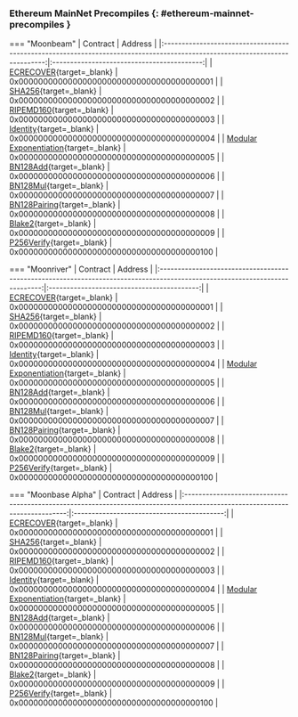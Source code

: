 ### Ethereum MainNet Precompiles {: #ethereum-mainnet-precompiles }

=== "Moonbeam"
    |                                                          Contract                                                           |                  Address                   |
    |:---------------------------------------------------------------------------------------------------------------------------:|:------------------------------------------:|
    |    [ECRECOVER](/builders/ethereum/precompiles/utility/eth-mainnet/#verify-signatures-with-ecrecover){target=\_blank}     | 0x0000000000000000000000000000000000000001 |
    |            [SHA256](/builders/ethereum/precompiles/utility/eth-mainnet/#hashing-with-sha256){target=\_blank}             | 0x0000000000000000000000000000000000000002 |
    |         [RIPEMD160](/builders/ethereum/precompiles/utility/eth-mainnet/#hashing-with-ripemd-160){target=\_blank}         | 0x0000000000000000000000000000000000000003 |
    |          [Identity](/builders/ethereum/precompiles/utility/eth-mainnet/#the-identity-function){target=\_blank}           | 0x0000000000000000000000000000000000000004 |
    |   [Modular Exponentiation](/builders/ethereum/precompiles/utility/eth-mainnet/#modular-exponentiation){target=\_blank}   | 0x0000000000000000000000000000000000000005 |
    |                 [BN128Add](/builders/ethereum/precompiles/utility/eth-mainnet/#bn128add){target=\_blank}                 | 0x0000000000000000000000000000000000000006 |
    |                 [BN128Mul](/builders/ethereum/precompiles/utility/eth-mainnet/#bn128mul){target=\_blank}                 | 0x0000000000000000000000000000000000000007 |
    |             [BN128Pairing](/builders/ethereum/precompiles/utility/eth-mainnet/#bn128pairing){target=\_blank}             | 0x0000000000000000000000000000000000000008 |
    | [Blake2](https://polkadot-evm.github.io/frontier/rustdocs/pallet_evm_precompile_blake2/struct.Blake2F.html){target=\_blank} | 0x0000000000000000000000000000000000000009 |
    | [P256Verify](https://github.com/ethereum/RIPs/blob/master/RIPS/rip-7212.md){target=\_blank} | 0x0000000000000000000000000000000000000100 |

=== "Moonriver"
    |                                                          Contract                                                           |                  Address                   |
    |:---------------------------------------------------------------------------------------------------------------------------:|:------------------------------------------:|
    |    [ECRECOVER](/builders/ethereum/precompiles/utility/eth-mainnet/#verify-signatures-with-ecrecover){target=\_blank}     | 0x0000000000000000000000000000000000000001 |
    |            [SHA256](/builders/ethereum/precompiles/utility/eth-mainnet/#hashing-with-sha256){target=\_blank}             | 0x0000000000000000000000000000000000000002 |
    |         [RIPEMD160](/builders/ethereum/precompiles/utility/eth-mainnet/#hashing-with-ripemd-160){target=\_blank}         | 0x0000000000000000000000000000000000000003 |
    |          [Identity](/builders/ethereum/precompiles/utility/eth-mainnet/#the-identity-function){target=\_blank}           | 0x0000000000000000000000000000000000000004 |
    |   [Modular Exponentiation](/builders/ethereum/precompiles/utility/eth-mainnet/#modular-exponentiation){target=\_blank}   | 0x0000000000000000000000000000000000000005 |
    |                 [BN128Add](/builders/ethereum/precompiles/utility/eth-mainnet/#bn128add){target=\_blank}                 | 0x0000000000000000000000000000000000000006 |
    |                 [BN128Mul](/builders/ethereum/precompiles/utility/eth-mainnet/#bn128mul){target=\_blank}                 | 0x0000000000000000000000000000000000000007 |
    |             [BN128Pairing](/builders/ethereum/precompiles/utility/eth-mainnet/#bn128pairing){target=\_blank}             | 0x0000000000000000000000000000000000000008 |
    | [Blake2](https://polkadot-evm.github.io/frontier/rustdocs/pallet_evm_precompile_blake2/struct.Blake2F.html){target=\_blank} | 0x0000000000000000000000000000000000000009 |
    | [P256Verify](https://github.com/ethereum/RIPs/blob/master/RIPS/rip-7212.md){target=\_blank} | 0x0000000000000000000000000000000000000100 |

=== "Moonbase Alpha"
    |                                                          Contract                                                           |                  Address                   |
    |:---------------------------------------------------------------------------------------------------------------------------:|:------------------------------------------:|
    |    [ECRECOVER](/builders/ethereum/precompiles/utility/eth-mainnet/#verify-signatures-with-ecrecover){target=\_blank}     | 0x0000000000000000000000000000000000000001 |
    |            [SHA256](/builders/ethereum/precompiles/utility/eth-mainnet/#hashing-with-sha256){target=\_blank}             | 0x0000000000000000000000000000000000000002 |
    |         [RIPEMD160](/builders/ethereum/precompiles/utility/eth-mainnet/#hashing-with-ripemd-160){target=\_blank}         | 0x0000000000000000000000000000000000000003 |
    |          [Identity](/builders/ethereum/precompiles/utility/eth-mainnet/#the-identity-function){target=\_blank}           | 0x0000000000000000000000000000000000000004 |
    |   [Modular Exponentiation](/builders/ethereum/precompiles/utility/eth-mainnet/#modular-exponentiation){target=\_blank}   | 0x0000000000000000000000000000000000000005 |
    |                 [BN128Add](/builders/ethereum/precompiles/utility/eth-mainnet/#bn128add){target=\_blank}                 | 0x0000000000000000000000000000000000000006 |
    |                 [BN128Mul](/builders/ethereum/precompiles/utility/eth-mainnet/#bn128mul){target=\_blank}                 | 0x0000000000000000000000000000000000000007 |
    |             [BN128Pairing](/builders/ethereum/precompiles/utility/eth-mainnet/#bn128pairing){target=\_blank}             | 0x0000000000000000000000000000000000000008 |
    | [Blake2](https://polkadot-evm.github.io/frontier/rustdocs/pallet_evm_precompile_blake2/struct.Blake2F.html){target=\_blank} | 0x0000000000000000000000000000000000000009 |
    | [P256Verify](https://github.com/ethereum/RIPs/blob/master/RIPS/rip-7212.md){target=\_blank} | 0x0000000000000000000000000000000000000100 |
